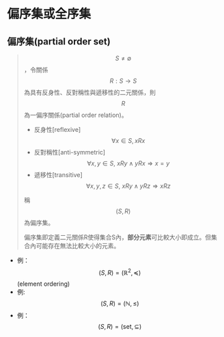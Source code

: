 # 偏序集或全序集

## 偏序集\(partial order set\)

> $$S\neq \emptyset$$，令關係$$R: S \rightarrow S$$為具有反身性、反對稱性與遞移性的二元關係，則$$R$$為一偏序關係\(partial order relation\)。
>
> * 反身性\[reflexive\] $$\forall x \in S, xRx$$
> * 反對稱性\[anti-symmetric\] $$\forall x,y\in S, \ xRy \land yRx \Rightarrow x=y$$
> * 遞移性\[transitive\] $$\forall x,y,z\in S, \ xRy \land yRz \Rightarrow xRz$$
>
> 稱$$(S,R)$$為偏序集。
>
> 偏序集即定義二元關係R使得集合S內，**部分元素**可比較大小即成立。但集合內可能存在無法比較大小的元素。

* 例：$$(S,R)=(\mathbb{R}^2, \preceq)$$ \(element ordering\)
* 例:  $$(S,R)=(\mathbb{N}, \leq)$$
* 例：$$(S,R)= (\text{set}, \subseteq)$$


